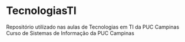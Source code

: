 # TecnologiasTI
Repositório utilizado nas aulas de Tecnologias em TI da PUC Campinas
Curso de Sistemas de Informação da PUC Campinas
